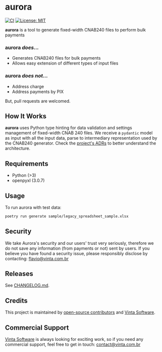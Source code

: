 # aurora

[![CI](https://github.com/vintasoftware/aurora/actions/workflows/ci.yml/badge.svg)](https://github.com/vintasoftware/aurora/actions/workflows/ci.yml)
[![License: MIT](https://img.shields.io/github/license/vintasoftware/django-react-boilerplate.svg)](LICENSE.txt)

**aurora** is a tool to generate fixed-width CNAB240 files to perform bulk payments

### aurora _does..._
- Generates CNAB240 files for bulk payments
- Allows easy extension of different types of input files

### aurora _does not..._
- Address charge
- Address payments by PIX

But, pull requests are welcomed.

## How It Works
**aurora** uses Python type hinting for data validation and settings management of fixed-width CNAB 240 files. We receive a `pydantic` model as input with all the input data, parse to intermediary representation used by the CNAB240 generator. Check the [project's ADRs](docs/adr/README.md) to better understand the architecture.

## Requirements

- Python (>3)
- openpyxl (3.0.7)

## Usage
To run aurora with test data:
```bash
poetry run generate sample/legacy_spreadsheet_sample.xlsx
```

## Security
We take Aurora's security and our users' trust very seriously, therefore we do not save any information (from payments or not) sent by users. If you believe you have found a security issue, please responsibly disclose by contacting: [flavio@vinta.com.br](flavio@vinta.com.br)

## Releases

See [CHANGELOG.md](/CHANGELOG.md).

## Credits

This project is maintained by [open-source contributors](/AUTHORS.rst) and [Vinta Software](https://www.vintasoftware.com/).

## Commercial Support

[Vinta Software](https://www.vintasoftware.com/) is always looking for exciting work, so if you need any commercial support, feel free to get in touch: contact@vinta.com.br

